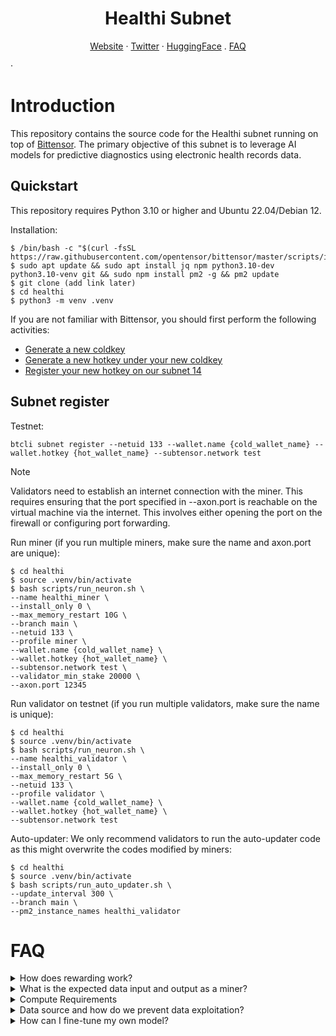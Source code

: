 <h1 align="center">Healthi Subnet</h1>

<p align="center">
  <a href="https://taoshi.io">Website</a>
  ·
  <a href="https://twitter.com/taoshiio">Twitter</a>
    ·
  <a href="https://huggingface.co/Healthi">HuggingFace</a>
    .
  <a href="#FAQ">FAQ</a>

  ·  
</p>

# Introduction
This repository contains the source code for the Healthi subnet running on top of [Bittensor](https://github.com/opentensor/bittensor). The primary objective of this subnet is to leverage AI models for predictive diagnostics using electronic health records data.

## Quickstart
This repository requires Python 3.10 or higher and Ubuntu 22.04/Debian 12.

Installation:
```
$ /bin/bash -c "$(curl -fsSL https://raw.githubusercontent.com/opentensor/bittensor/master/scripts/install.sh)"
$ sudo apt update && sudo apt install jq npm python3.10-dev python3.10-venv git && sudo npm install pm2 -g && pm2 update
$ git clone (add link later)
$ cd healthi
$ python3 -m venv .venv
```

If you are not familiar with Bittensor, you should first perform the following activities:
- [Generate a new coldkey](https://docs.bittensor.com/getting-started/wallets#step-1-generate-a-coldkey)
- [Generate a new hotkey under your new coldkey](https://docs.bittensor.com/getting-started/wallets#step-2-generate-a-hotkey)
- [Register your new hotkey on our subnet 14](https://docs.bittensor.com/subnets/register-and-participate)

## Subnet register

Testnet:
```
btcli subnet register --netuid 133 --wallet.name {cold_wallet_name} --wallet.hotkey {hot_wallet_name} --subtensor.network test
```
> [!NOTE]  
> Validators need to establish an internet connection with the miner. This requires ensuring that the port specified in --axon.port is reachable on the virtual machine via the internet. This involves either opening the port on the firewall or configuring port forwarding.

Run miner (if you run multiple miners, make sure the name and axon.port are unique):
```
$ cd healthi
$ source .venv/bin/activate
$ bash scripts/run_neuron.sh \
--name healthi_miner \
--install_only 0 \
--max_memory_restart 10G \
--branch main \
--netuid 133 \
--profile miner \
--wallet.name {cold_wallet_name} \
--wallet.hotkey {hot_wallet_name} \
--subtensor.network test \
--validator_min_stake 20000 \
--axon.port 12345 
```

Run validator on testnet (if you run multiple validators, make sure the name is unique):
```
$ cd healthi
$ source .venv/bin/activate
$ bash scripts/run_neuron.sh \
--name healthi_validator \
--install_only 0 \
--max_memory_restart 5G \
--netuid 133 \
--profile validator \
--wallet.name {cold_wallet_name} \
--wallet.hotkey {hot_wallet_name} \
--subtensor.network test
```

Auto-updater: We only recommend validators to run the auto-updater code as this might overwrite the codes modified by miners:
```
$ cd healthi
$ source .venv/bin/activate
$ bash scripts/run_auto_updater.sh \
--update_interval 300 \
--branch main \
--pm2_instance_names healthi_validator
```

<h1 id="FAQ">FAQ</h1>

<details>
  <summary>How does rewarding work?</summary>
  <br>
  <p>
    Miners are rewarded for their accurate predictions of future health conditions based on electronic health record (EHR) sequences analysis. The top 20% of miners receive significantly higher rewards than others.
  </p>
</details>

<details>
  <summary>What is the expected data input and output as a miner?</summary>
  <br>
  <p>
    As a miner, your input will consist of sequences of Electronic Health Records (EHR) encoded with International Statistical Classification of Diseases and Related Health Problems (ICD-10) codes. In the following example, the patient visited the hospital twice, receiving two diagnoses each time:
    <br><br>
    <strong>Example Input:</strong>
    <pre>
[['D693', 'I10'], ['Z966', 'A047']]
    </pre>
    Our current disease prediction task involves predicting the likelihood of the following 14 diseases within the next year. Outputs should be an array or list of probabilities in the order listed below:
    <ol>
      <li>Hypertension</li>
      <li>Diabetes</li>
      <li>Asthma</li>
      <li>Chronic Obstructive Pulmonary Disease</li>
      <li>Atrial Fibrillation</li>
      <li>Coronary Heart Disease</li>
      <li>Stroke</li>
      <li>Anxiety and Depression</li>
      <li>Dementia</li>
      <li>Myocardial Infarction</li>
      <li>Chronic Kidney Disease</li>
      <li>Thyroid Disorder</li>
      <li>Heart Failure</li>
      <li>Cancer</li>
    </ol>
    <strong>Example Output:</strong>
    <pre>
[0.0027342219837009907, 0.012263162061572075, 0.01795087940990925, 0.016055596992373466, 0.010267915204167366, 0.0002267731324536726, 0.02317667566239834, 0.39082783460617065, 0.017462262883782387, 0.033581722527742386, 0.014757075347006321, 0.03425902500748634, 0.015123098157346249, 0.028889883309602737]
    </pre>
  </p>
</details>

<details>
  <summary>Compute Requirements</summary>
  <br>
  <p>
  The computational requirements for participating as a miner or validator in our network are minimal. Our system does not require GPU capabilities, and it runs effectively on a virtual private server (VPS) configured with 4 virtual CPUs and 24 GB RAM. While miners are free to utilize GPU resources, the key to achieving higher rewards within our subnet lies in developing superior predictive models rather than having more computational power.
  </p>
</details>

<details>
  <summary>Data source and how do we prevent data exploitation?</summary>
  <br>
  <p>
Our data originates from authentic inpatient records, which are anonymized using Generative Adversarial Networks (GANs) to preserve the original data distributions while ensuring patient confidentiality. To prevent data exploitation and enhance security, our API continuously generates unique, synthetic EHR sequences for validators, protecting against replay attacks.
  </p>
</details>

<details>
  <summary>How can I fine-tune my own model?</summary>
  <br>
  <p>
Fine-tuning data will be provided on [add later]. Additionally, we encourage miners to source their own health data for fine-tuning purposes.
  </p>
</details>

